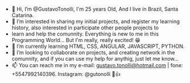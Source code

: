 - 👋 Hi, I’m @GustavoTonolli, I'm 25 years Old, And I live in Brazil, Santa Catarina.
- 👀 I’m interested in sharing my initial projects, and register my learning history, also interested in participate other people projects to
- learn and help the comunnity. Everything is new to me in this Programming World... But I'm really, really excited! 😁
- 🌱 I’m currently learning HTML, CSS, ANGULAR, JAVASCRIPT, PYTHON.
- 💞️ I’m looking to collaborate on projects, and creating network in the comunnity, and if you can use my help for anythig, just let me know...
- 📫 You can reach me in my e-mail: gustavo.tonolli@hotmail.com | fone: +5547992140396. Instagram: @gutonolli 🙌👍


